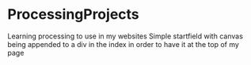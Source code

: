 # ProcessingProjects
Learning processing to use in my websites
Simple startfield with canvas being appended to a div in the index in order to have it at the top of my page
